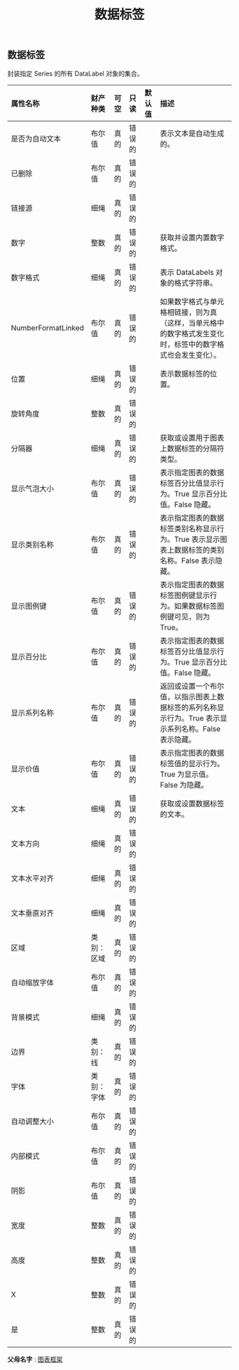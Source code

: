 ﻿---
title: 数据标签
second_title: Aspose.Cells Cloud Documen
type: docs
url: /zh/specification/model/datalabels/
description: Aspose.Cells 云模型规范：DataLabels。轻松处理 Excel 和其他电子表格文档，具有打开、生成、编辑、拆分、合并、比较和转换等功能
kwords: Excel，Office，电子表格，云 REST API，数据标签
weight: 50
---
## **数据标签**

封装指定 Series 的所有 DataLabel 对象的集合。

|属性名称|财产种类|可空|只读|默认值|描述|
|:- |:- |:- |:- |:- |:- |
|是否为自动文本|布尔值|真的|错误的||表示文本是自动生成的。|
|已删除|布尔值|真的|错误的|||
|链接源|细绳|真的|错误的|||
|数字|整数|真的|错误的||获取并设置内置数字格式。|
|数字格式|细绳|真的|错误的||表示 DataLabels 对象的格式字符串。|
| NumberFormatLinked|布尔值|真的|错误的||如果数字格式与单元格相链接，则为真（这样，当单元格中的数字格式发生变化时，标签中的数字格式也会发生变化）。|
|位置|细绳|真的|错误的||表示数据标签的位置。|
|旋转角度|整数|真的|错误的|||
|分隔器|细绳|真的|错误的||获取或设置用于图表上数据标签的分隔符类型。|
|显示气泡大小|布尔值|真的|错误的||表示指定图表的数据标签百分比值显示行为。True 显示百分比值。False 隐藏。|
|显示类别名称|布尔值|真的|错误的||表示指定图表的数据标签类别名称显示行为。True 表示显示图表上数据标签的类别名称。False 表示隐藏。|
|显示图例键|布尔值|真的|错误的||表示指定图表的数据标签图例键显示行为。如果数据标签图例键可见，则为 True。|
|显示百分比|布尔值|真的|错误的||表示指定图表的数据标签百分比值显示行为。True 显示百分比值。False 隐藏。|
|显示系列名称|布尔值|真的|错误的||返回或设置一个布尔值，以指示图表上数据标签的系列名称显示行为。True 表示显示系列名称。False 表示隐藏。|
|显示价值|布尔值|真的|错误的||表示指定图表的数据标签值的显示行为。True 为显示值。False 为隐藏。|
|文本|细绳|真的|错误的||获取或设置数据标签的文本。|
|文本方向|细绳|真的|错误的|||
|文本水平对齐|细绳|真的|错误的|||
|文本垂直对齐|细绳|真的|错误的|||
|区域|类别：区域|真的|错误的|||
|自动缩放字体|布尔值|真的|错误的|||
|背景模式|细绳|真的|错误的|||
|边界|类别：线|真的|错误的|||
|字体|类别：字体|真的|错误的|||
|自动调整大小|布尔值|真的|错误的|||
|内部模式|布尔值|真的|错误的|||
|阴影|布尔值|真的|错误的|||
|宽度|整数|真的|错误的|||
|高度|整数|真的|错误的|||
|X|整数|真的|错误的|||
|是|整数|真的|错误的|||

**父母名字** : [图表框架](/specification/model/chartframe)

